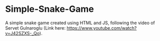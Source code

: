 # Simple-Snake-Game
A simple snake game created using HTML and JS, following the video of Servet Gulnaroglu (Link here: https://www.youtube.com/watch?v=J42SZXS-_Qo).
